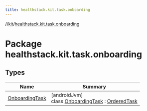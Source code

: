 ```yaml
---
title: healthstack.kit.task.onboarding
---
```

//[kit](../../index.html)/[healthstack.kit.task.onboarding](index.html)



# Package healthstack.kit.task.onboarding



## Types


| Name | Summary |
|---|---|
| [OnboardingTask](-onboarding-task/index.html) | [androidJvm]<br>class [OnboardingTask](-onboarding-task/index.html) : [OrderedTask](../healthstack.kit.task.base/-ordered-task/index.html) |

